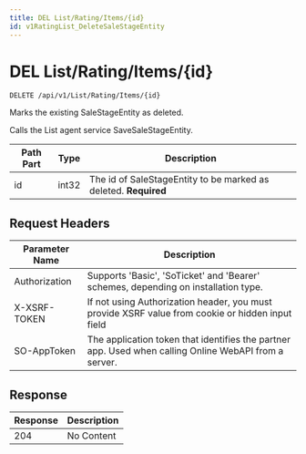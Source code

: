 ```yaml
---
title: DEL List/Rating/Items/{id}
id: v1RatingList_DeleteSaleStageEntity
---
```


# DEL List/Rating/Items/{id}

```http
DELETE /api/v1/List/Rating/Items/{id}
```

Marks the existing SaleStageEntity as deleted.

Calls the List agent service SaveSaleStageEntity.




| Path Part | Type | Description |
|-----------|------|-------------|
| id | int32 | The id of SaleStageEntity to be marked as deleted. **Required** |



## Request Headers

| Parameter Name | Description |
|----------------|-------------|
| Authorization  | Supports 'Basic', 'SoTicket' and 'Bearer' schemes, depending on installation type. |
| X-XSRF-TOKEN   | If not using Authorization header, you must provide XSRF value from cookie or hidden input field |
| SO-AppToken | The application token that identifies the partner app. Used when calling Online WebAPI from a server. |


## Response


| Response | Description |
|----------------|-------------|
| 204 | No Content |